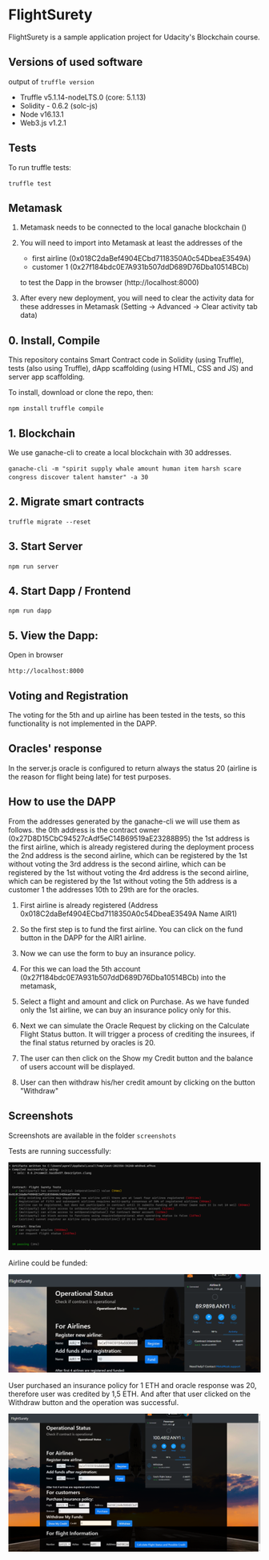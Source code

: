 # FlightSurety

FlightSurety is a sample application project for Udacity's Blockchain course.

## Versions of used software
output of `truffle version`
* Truffle v5.1.14-nodeLTS.0 (core: 5.1.13)
* Solidity - 0.6.2 (solc-js)
* Node v16.13.1
* Web3.js v1.2.1

## Tests

To run truffle tests:

`truffle test`

## Metamask

1) Metamask needs to be connected to the local ganache blockchain ()
2) You will need to import into Metamask at least the addresses of the 

   * first airline (0x018C2daBef4904ECbd7118350A0c54DbeaE3549A) 
   * customer 1 (0x27f184bdc0E7A931b507ddD689D76Dba10514BCb)

    to test the Dapp in the browser (http://localhost:8000)

3) After every new deployment, you will need to clear the activity data for these addresses in Metamask (Setting -> Advanced -> Clear activity tab data)

## 0. Install, Compile

This repository contains Smart Contract code in Solidity (using Truffle), tests (also using Truffle), dApp scaffolding (using HTML, CSS and JS) and server app scaffolding.

To install, download or clone the repo, then:

`npm install`
`truffle compile`

## 1. Blockchain
We use ganache-cli to create a local blockchain with 30 addresses.

`ganache-cli -m "spirit supply whale amount human item harsh scare congress discover talent hamster" -a 30`

## 2. Migrate smart contracts

`truffle migrate --reset`

## 3. Start Server

`npm run server`

## 4. Start Dapp / Frontend

`npm run dapp`

## 5. View the Dapp:
Open in browser

`http://localhost:8000`

## Voting and Registration
The voting for the 5th and up airline has been tested in the tests, so this functionality is not implemented in the DAPP.

## Oracles' response
In the server.js oracle is configured to return always the status 20 (airline is the reason for flight being late) for test purposes.

## How to use the DAPP

From the addresses generated by the ganache-cli we will use them as follows.
the 0th address is the contract owner (0x27D8D15CbC94527cAdf5eC14B69519aE23288B95)
the 1st address is the first airline, which is already registered during the deployment process
the 2nd address is the second airline, which can be registered by the 1st without voting
the 3rd address is the second airline, which can be registered by the 1st without voting
the 4rd address is the second airline, which can be registered by the 1st without voting
the 5th address is a customer 1
the addresses 10th to 29th are for the oracles.

1) First airline is already registered (Address 0x018C2daBef4904ECbd7118350A0c54DbeaE3549A   Name AIR1)

2) So the first step is to fund the first airline. You can click on the fund button in the DAPP for the AIR1 airline.

3) Now we can use the form to buy an insurance policy.

4) For this we can load the 5th account (0x27f184bdc0E7A931b507ddD689D76Dba10514BCb) into the metamask,

5) Select a flight and amount and click on Purchase. As we have funded only the 1st airline, we can buy an insurance policy only for this.

6) Next we can simulate the Oracle Request by clicking on the Calculate Flight Status button.  It will trigger a process of crediting the insurees, if the final status returned by oracles is 20.

7) The user can then click on the Show my Credit button and the balance of users account will be displayed.

8) User can then withdraw his/her credit amount by clicking on the button "Withdraw"

## Screenshots

Screenshots are available in the folder `screenshots`

Tests are running successfully:

![Tests are running successfully](screenshots/tests_are_passing.png)

Airline could be funded:

![Airline could be funded](screenshots/first_airline_funded_after_clicking_on_fund.png)


User purchased an insurance policy for 1 ETH and oracle response was 20, therefore user was credited by 1,5 ETH. 
And after that user clicked on the Withdraw button and the operation was successful.

![Use could withdraw credit](screenshots/user_could_withdraw_1_5_ether_because_oracle_status_20.png)